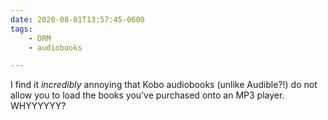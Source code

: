 ```yaml
---
date: 2020-08-01T13:57:45-0600
tags:
    - DRM
    - audiobooks

---
```


I find it *incredibly* annoying that Kobo audiobooks (unlike Audible?!) do not allow you to load the books you’ve purchased onto an MP3 player. WHYYYYYY?